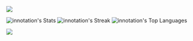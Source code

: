 <img src="https://capsule-render.vercel.app/api?type=waving&color=BDBDC8&height=150&section=header" />

![innotation's Stats](https://github-readme-stats.vercel.app/api?username=innotation&theme=vue-dark&show_icons=true&hide_border=true&count_private=true)
![innotation's Streak](https://github-readme-streak-stats.herokuapp.com/?user=innotation&theme=vue-dark&hide_border=true)
![innotation's Top Languages](https://github-readme-stats.vercel.app/api/top-langs/?username=innotation&theme=vue-dark&show_icons=true&hide_border=true&layout=compact)

<img src="https://capsule-render.vercel.app/api?type=waving&color=BDBDC8&height=150&section=footer" />
